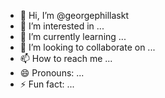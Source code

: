 - 👋 Hi, I’m @georgephillaskt
- 👀 I’m interested in ...
- 🌱 I’m currently learning ...
- 💞️ I’m looking to collaborate on ...
- 📫 How to reach me ...
- 😄 Pronouns: ...
- ⚡ Fun fact: ...

<!---
georgephillaskt/georgephillaskt is a ✨ special ✨ repository because its `README.md` (this file) appears on your GitHub profile.
You can click the Preview link to take a look at your changes.
--->
